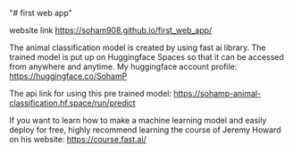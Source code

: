 "# first web app" 

website link 
https://soham908.github.io/first_web_app/


The animal classification model is created by using fast ai library.
The trained model is put up on Huggingface Spaces so that it can be accessed from anywhere and anytime.
My huggingface account profile:    https://huggingface.co/SohamP

The api link for using this pre trained model:    https://sohamp-animal-classification.hf.space/run/predict

If you want to learn how to make a machine learning model and easily deploy for free, highly recommend learning the course of Jeremy Howard on his website: 
https://course.fast.ai/
